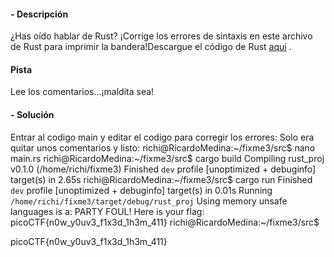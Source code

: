 #### - **Descripción** 
¿Has oído hablar de Rust? ¡Corrige los errores de sintaxis en este archivo de Rust para imprimir la bandera!Descargue el código de Rust [aquí](https://challenge-files.picoctf.net/c_verbal_sleep/dcdaf491b35c1d0f5075e9583edbbb7aaea1dffb6ad32bc000e4d87b5200ff7b/fixme3.tar.gz) .

#### Pista 
Lee los comentarios...¡maldita sea!
#### - **Solución** 
Entrar al codigo main y editar el codigo para corregir los errores:
Solo era quitar unos comentarios y listo:
richi@RicardoMedina:~/fixme3/src$ nano main.rs
richi@RicardoMedina:~/fixme3/src$ cargo build
   Compiling rust_proj v0.1.0 (/home/richi/fixme3)
    Finished `dev` profile [unoptimized + debuginfo] target(s) in 2.65s
richi@RicardoMedina:~/fixme3/src$ cargo run
    Finished `dev` profile [unoptimized + debuginfo] target(s) in 0.01s
     Running `/home/richi/fixme3/target/debug/rust_proj`
Using memory unsafe languages is a: PARTY FOUL! Here is your flag: picoCTF{n0w_y0uv3_f1x3d_1h3m_411}
richi@RicardoMedina:~/fixme3/src$

picoCTF{n0w_y0uv3_f1x3d_1h3m_411}
